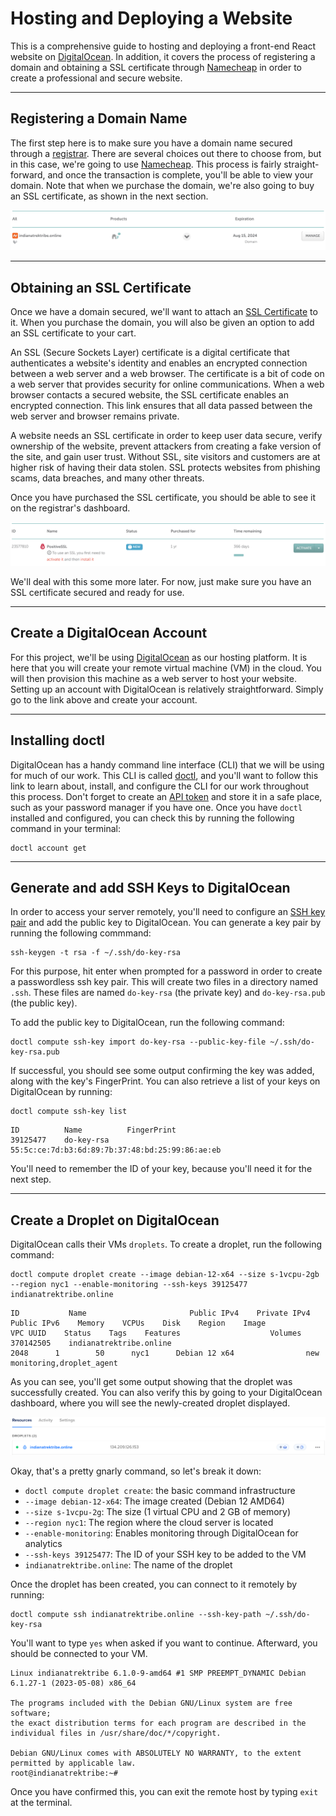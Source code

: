 # Hosting and Deploying a Website #

This is a comprehensive guide to hosting and deploying a front-end React website on [DigitalOcean](https://digitalocean.com). In addition, it covers the process of registering a domain and obtaining a SSL certificate through [Namecheap](https://namecheap.com) in order to create a professional and secure website.

---

## Registering a Domain Name ##

The first step here is to make sure you have a domain name secured through a [registrar](https://www.namecheap.com/guru-guides/registries-registrars-and-registrants-what-is-the-difference-dp/). There are several choices out there to choose from, but in this case, we're going to use [Namecheap](https://namecheap.com). This process is fairly straight-forward, and once the transaction is complete, you'll be able to view your domain. Note that when we purchase the domain, we're also going to buy an SSL certificate, as shown in the next section. 

![Domain Registration](./images/deploy-img-domain-registration.png)

---

## Obtaining an SSL Certificate ##

Once we have a domain secured, we'll want to attach an [SSL Certificate](https://www.namecheap.com/security/what-is-ssl-secure-socket-layer-definition/) to it. When you purchase the domain, you will also be given an option to add an SSL certificate to your cart.

An SSL (Secure Sockets Layer) certificate is a digital certificate that authenticates a website's identity and enables an encrypted connection between a web server and a web browser. The certificate is a bit of code on a web server that provides security for online communications. When a web browser contacts a secured website, the SSL certificate enables an encrypted connection. This link ensures that all data passed between the web server and browser remains private.

A website needs an SSL certificate in order to keep user data secure, verify ownership of the website, prevent attackers from creating a fake version of the site, and gain user trust. Without SSL, site visitors and customers are at higher risk of having their data stolen. SSL protects websites from phishing scams, data breaches, and many other threats.

Once you have purchased the SSL certificate, you should be able to see it on the registrar's dashboard.

![SSL Certificate](./images/deploy-img-ssl-certificate-purchase.png)

We'll deal with this some more later. For now, just make sure you have an SSL certificate secured and ready for use.

---

## Create a DigitalOcean Account ##

For this project, we'll be using [DigitalOcean](https://digitalocean.com) as our hosting platform. It is here that you will create your remote virtual machine (VM) in the cloud. You will then provision this machine as a web server to host your website. Setting up an account with DigitalOcean is relatively straightforward. Simply go to the link above and create your account.

---

## Installing doctl ##

DigitalOcean has a handy command line interface (CLI) that we will be using for much of our work. This CLI is called [doctl](https://docs.digitalocean.com/reference/doctl/), and you'll want to follow this link to learn about, install, and configure the CLI for our work throughout this process. Don't forget to create an [API token](https://docs.digitalocean.com/reference/api/create-personal-access-token/) and store it in a safe place, such as your password manager if you have one. Once you have `doctl` installed and configured, you can check this by running the following command in your terminal:

```shell
doctl account get
```

---

## Generate and add SSH Keys to DigitalOcean ##

In order to access your server remotely, you'll need to configure an [SSH key pair](https://www.ssh.com/academy/ssh/keygen) and add the public key to DigitalOcean. You can generate a key pair by running the following commmand:

```shell
ssh-keygen -t rsa -f ~/.ssh/do-key-rsa
```

For this purpose, hit enter when prompted for a password in order to create a passwordless ssh key pair. This will create two files in a directory named `.ssh`. These files are named `do-key-rsa` (the private key) and `do-key-rsa.pub` (the public key).

To add the public key to DigitalOcean, run the following command:

```shell
doctl compute ssh-key import do-key-rsa --public-key-file ~/.ssh/do-key-rsa.pub
```

If successful, you should see some output confirming the key was added, along with the key's FingerPrint. You can also retrieve a list of your keys on DigitalOcean by running:

```shell
doctl compute ssh-key list
```
```shell
ID          Name          FingerPrint
39125477    do-key-rsa    55:5c:ce:7d:b3:6d:89:7b:37:48:bd:25:99:86:ae:eb
```

You'll need to remember the ID of your key, because you'll need it for the next step.

---

## Create a Droplet on DigitalOcean ##

DigitalOcean calls their VMs `droplets`. To create a droplet, run the following command:

```shell
doctl compute droplet create --image debian-12-x64 --size s-1vcpu-2gb --region nyc1 --enable-monitoring --ssh-keys 39125477 indianatrektribe.online
```
```shell
ID           Name                       Public IPv4    Private IPv4    Public IPv6    Memory    VCPUs    Disk    Region    Image            VPC UUID    Status    Tags    Features                    Volumes
370142505    indianatrektribe.online                                                  2048      1        50      nyc1      Debian 12 x64                new               monitoring,droplet_agent     
```

As you can see, you'll get some output showing that the droplet was successfully created. You can also verify this by going to your DigitalOcean dashboard, where you will see the newly-created droplet displayed.

![Digital Ocean Droplet](./images/deploy-img-droplet-creation.png)

Okay, that's a pretty gnarly command, so let's break it down:

* `doctl compute droplet create`: the basic command infrastructure
* `--image debian-12-x64`: The image created (Debian 12 AMD64)
* `--size s-1vcpu-2g`: The size (1 virtual CPU and 2 GB of memory)
* `--region nyc1`: The region where the cloud server is located
* `--enable-monitoring`: Enables monitoring through DigitalOcean for analytics
* `--ssh-keys 39125477`: The ID of your SSH key to be added to the VM
* `indianatrektribe.online`: The name of the droplet

Once the droplet has been created, you can connect to it remotely by running:

```shell
doctl compute ssh indianatrektribe.online --ssh-key-path ~/.ssh/do-key-rsa
```

You'll want to type `yes` when asked if you want to continue. Afterward, you should be connected to your VM.

```shell
Linux indianatrektribe 6.1.0-9-amd64 #1 SMP PREEMPT_DYNAMIC Debian 6.1.27-1 (2023-05-08) x86_64

The programs included with the Debian GNU/Linux system are free software;
the exact distribution terms for each program are described in the
individual files in /usr/share/doc/*/copyright.

Debian GNU/Linux comes with ABSOLUTELY NO WARRANTY, to the extent
permitted by applicable law.
root@indianatrektribe:~# 
```

Once you have confirmed this, you can exit the remote host by typing `exit` at the terminal.